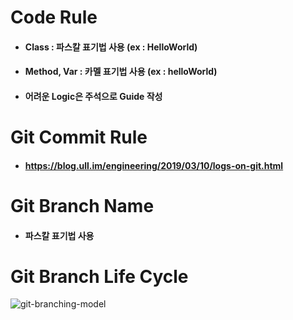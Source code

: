 # Code Rule

- #### Class : 파스칼 표기법 사용 (ex : HelloWorld)

- #### Method, Var : 카멜 표기법 사용 (ex : helloWorld)

- #### 어려운 Logic은 주석으로 Guide 작성



# Git Commit Rule

- #### https://blog.ull.im/engineering/2019/03/10/logs-on-git.html



# Git Branch Name

- #### 파스칼 표기법 사용



# Git Branch Life Cycle

![git-branching-model](http://amazingguni.github.io/images/post/etc/git-branching-model.png)